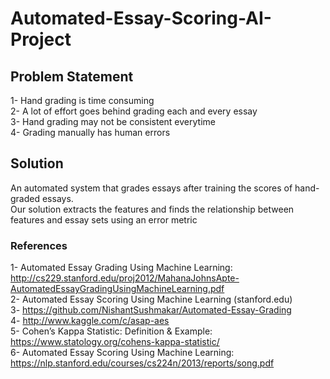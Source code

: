 # Automated-Essay-Scoring-AI-Project
## Problem Statement
1- Hand grading is time consuming  
2- A lot of effort goes behind grading each and every essay  
3- Hand grading may not be consistent everytime  
4- Grading manually has human errors
## Solution
An automated system that grades essays after training the scores of hand-graded essays.  
Our solution extracts the features and finds the relationship between features and essay sets using an error metric
### References 
1- Automated Essay Grading Using Machine Learning: http://cs229.stanford.edu/proj2012/MahanaJohnsApte-AutomatedEssayGradingUsingMachineLearning.pdf  
2- Automated Essay Scoring Using Machine Learning (stanford.edu)  
3- https://github.com/NishantSushmakar/Automated-Essay-Grading  
4- http://www.kaggle.com/c/asap-aes  
5- Cohen’s Kappa Statistic: Definition & Example: https://www.statology.org/cohens-kappa-statistic/  
6- Automated Essay Scoring Using Machine Learning: https://nlp.stanford.edu/courses/cs224n/2013/reports/song.pdf

